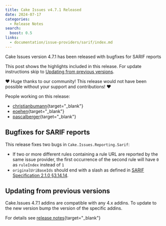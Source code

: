 ```yaml
---
title: Cake Issues v4.7.1 Released
date: 2024-07-17
categories:
  - Release Notes
search:
  boost: 0.5
links:
  - documentation/issue-providers/sarif/index.md
---
```


Cake Issues version 4.7.1 has been released with bugfixes for SARIF reports

<!-- more -->

This post shows the highlights included in this release.
For update instructions skip to [Updating from previous versions](#updating-from-previous-versions).

❤ Huge thanks to our community! This release would not have been possible without your support and contributions! ❤

People working on this release:

* [christianbumann](https://github.com/christianbumann){target="_blank"}
* [eoehen](https://github.com/eoehen){target="_blank"}
* [pascalberger](https://github.com/pascalberger){target="_blank"}

## Bugfixes for SARIF reports

This release fixes two bugs in `Cake.Issues.Reporting.Sarif`:

* If two or more different rules containing a rule URL are reported by the same issue provider,
  the first occurrence of the second rule will have `0` as `ruleIndex` instead of `1`
* `originalUriBaseIds` should end with a slash as defined in [SARIF Specification 2.1.0 §3.14.14].

## Updating from previous versions

Cake.Issues 4.7.1 addins are compatible with any 4.x addins.
To update to the new version bump the version of the specific addins.

For details see [release notes](https://github.com/cake-contrib/Cake.Issues/releases/tag/4.7.1){target="_blank"}

[SARIF Specification 2.1.0 §3.14.14]: https://docs.oasis-open.org/sarif/sarif/v2.1.0/os/sarif-v2.1.0-os.html#_Toc34317431
